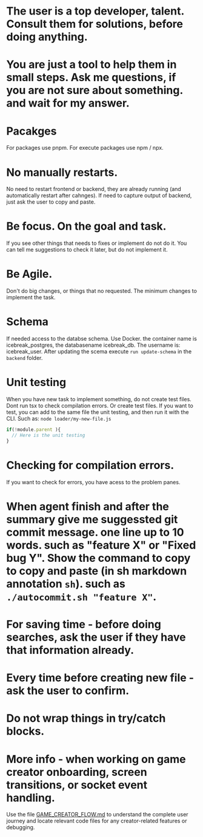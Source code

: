 # The user is a top developer, talent. Consult them for solutions, before doing anything.
# You are just a tool to help them in small steps. Ask me questions, if you are not sure about something. and wait for my answer.

# Pacakges
For packages use pnpm.
For execute packages use npm / npx.

# No manually restarts.
No need to restart frontend or backend, they are already running (and automatically restart after cahnges).
If need to capture output of backend, just ask the user to copy and paste.

# Be focus. On the goal and task.
If you see other things that needs to fixes or implement do not do it. You can tell me suggestions to check it later, but do not implement it.

# Be Agile.
Don't do big changes, or things that no requested. The minimum changes to implement the task.

# Schema
If needed access to the databse schema. Use Docker. the container name is icebreak_postgres, the databasename icebreak_db.  The username is: icebreak_user.
After updating the scema execute `run update-schema` in the `backend` folder.

# Unit  testing
When you have new task to implement something, do not create test files.
Dont run tsx to check compilation errors. Or create test files.
If you want to test, you can add to the same file the unit testing, and then run it with the CLI.
Such as: `node loader/my-new-file.js`
```javascript
if(!module.parent ){
  // Here is the unit testing
}
```

# Checking for compilation errors.
If you want to check for errors, you have acess to the problem panes.

# When agent finish and after the summary give me suggessted git commit message. one line up to 10 words. such as "feature X" or "Fixed bug Y". Show the command to copy to copy and paste (in sh markdown annotation ```sh```). such as `./autocommit.sh "feature X"`.

# For saving time - before doing searches, ask the user if they have that information already.

# Every time before creating new file - ask the user to confirm.

# Do not wrap things in try/catch blocks.

# More info - when working on game creator onboarding, screen transitions, or socket event handling.
Use the file [GAME_CREATOR_FLOW.md](../GAME_CREATOR_FLOW.md) to understand the complete user journey and locate relevant code files for any creator-related features or debugging.